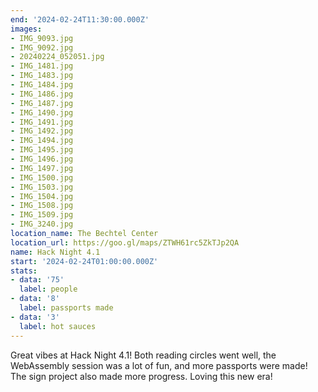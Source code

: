 ```yaml
---
end: '2024-02-24T11:30:00.000Z'
images:
- IMG_9093.jpg
- IMG_9092.jpg
- 20240224_052051.jpg
- IMG_1481.jpg
- IMG_1483.jpg
- IMG_1484.jpg
- IMG_1486.jpg
- IMG_1487.jpg
- IMG_1490.jpg
- IMG_1491.jpg
- IMG_1492.jpg
- IMG_1494.jpg
- IMG_1495.jpg
- IMG_1496.jpg
- IMG_1497.jpg
- IMG_1500.jpg
- IMG_1503.jpg
- IMG_1504.jpg
- IMG_1508.jpg
- IMG_1509.jpg
- IMG_3240.jpg
location_name: The Bechtel Center
location_url: https://goo.gl/maps/ZTWH61rc5ZkTJp2QA
name: Hack Night 4.1
start: '2024-02-24T01:00:00.000Z'
stats:
- data: '75'
  label: people
- data: '8'
  label: passports made
- data: '3'
  label: hot sauces
---
```


Great vibes at Hack Night 4.1! Both reading circles went well, the WebAssembly session was a lot of fun, and more passports were made! The sign project also made more progress. Loving this new era!